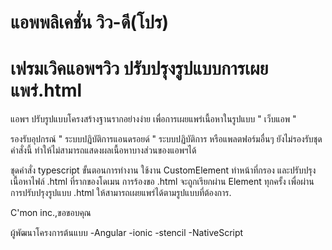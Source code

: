 # แอพพลิเคชั่น วิว-ดี(โปร)
# เฟรมเวิคแอพฯวิว ปรับปรุงรูปแบบการเผยแพร่.html

แอพฯ ปรับรูปแบบโครงสร้างฐานรากอย่างง่าย เพื่อการเผยแพร่เนื้อหาในรูปแบบ " เว็บแอพ "

รองรับอุปกรณ์ " ระบบปฎิบัติการแอนดรอยด์ " ระบบปฏิบัติการ หรือแพลตฟอร์มอื่นๆ ยังไม่รองรับชุดคำสั่งนี้ ทำให้ไม่สามารถแสดงผลเนื้อหาบางส่วนของแอพฯได้

ชุดคำสั่ง typescript ขั้นตอนการทำงาน ใช้งาน CustomElement ทำหน้าที่กรอง และปรับปรุงเนื้อหาไฟล์ .html ที่รากของโดเมน การร้องขอ .html จะถูกเรียกผ่าน Element ทุกครั้ง เพื่อผ่านการปรับปรุงรูปแบบ .html ให้สามารถเผยแพร่ได้ตามรูปแบบที่ต้องการ.

C'mon inc.,ขอขอบคุณ

ผู้พัฒนาโครงการต้นแบบ -Angular -ionic -stencil -NativeScript
 

